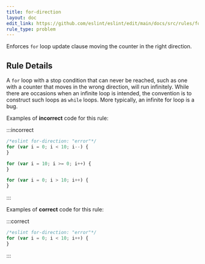 ```yaml
---
title: for-direction
layout: doc
edit_link: https://github.com/eslint/eslint/edit/main/docs/src/rules/for-direction.md
rule_type: problem
---
```


<!--RECOMMENDED-->

Enforces `for` loop update clause moving the counter in the right direction.

## Rule Details

A `for` loop with a stop condition that can never be reached, such as one with a counter that moves in the wrong direction, will run infinitely. While there are occasions when an infinite loop is intended, the convention is to construct such loops as `while` loops. More typically, an infinite for loop is a bug.

Examples of **incorrect** code for this rule:

:::incorrect

```js
/*eslint for-direction: "error"*/
for (var i = 0; i < 10; i--) {
}

for (var i = 10; i >= 0; i++) {
}

for (var i = 0; i > 10; i++) {
}
```

:::

Examples of **correct** code for this rule:

:::correct

```js
/*eslint for-direction: "error"*/
for (var i = 0; i < 10; i++) {
}
```

:::
